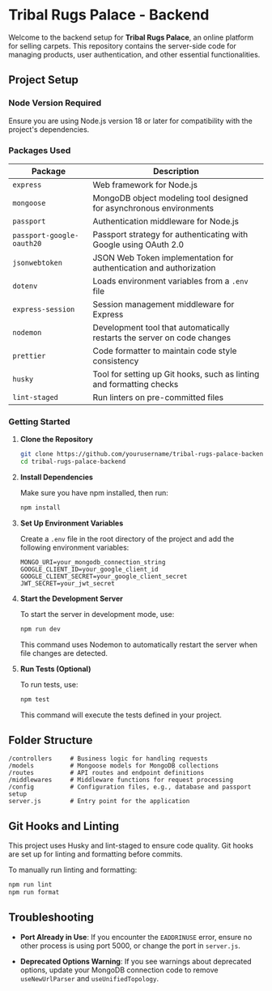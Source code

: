 # Tribal Rugs Palace - Backend

Welcome to the backend setup for **Tribal Rugs Palace**, an online platform for selling carpets. This repository contains the server-side code for managing products, user authentication, and other essential functionalities.

## Project Setup

### Node Version Required

Ensure you are using Node.js version 18 or later for compatibility with the project's dependencies.

### Packages Used

| Package                   | Description                                                             |
| ------------------------- | ----------------------------------------------------------------------- |
| `express`                 | Web framework for Node.js                                               |
| `mongoose`                | MongoDB object modeling tool designed for asynchronous environments     |
| `passport`                | Authentication middleware for Node.js                                   |
| `passport-google-oauth20` | Passport strategy for authenticating with Google using OAuth 2.0        |
| `jsonwebtoken`            | JSON Web Token implementation for authentication and authorization      |
| `dotenv`                  | Loads environment variables from a `.env` file                          |
| `express-session`         | Session management middleware for Express                               |
| `nodemon`                 | Development tool that automatically restarts the server on code changes |
| `prettier`                | Code formatter to maintain code style consistency                       |
| `husky`                   | Tool for setting up Git hooks, such as linting and formatting checks    |
| `lint-staged`             | Run linters on pre-committed files                                      |

### Getting Started

1. **Clone the Repository**

   ```bash
   git clone https://github.com/yourusername/tribal-rugs-palace-backend.git
   cd tribal-rugs-palace-backend
   ```

2. **Install Dependencies**

   Make sure you have npm installed, then run:

   ```bash
   npm install
   ```

3. **Set Up Environment Variables**

   Create a `.env` file in the root directory of the project and add the following environment variables:

   ```env
   MONGO_URI=your_mongodb_connection_string
   GOOGLE_CLIENT_ID=your_google_client_id
   GOOGLE_CLIENT_SECRET=your_google_client_secret
   JWT_SECRET=your_jwt_secret
   ```

4. **Start the Development Server**

   To start the server in development mode, use:

   ```bash
   npm run dev
   ```

   This command uses Nodemon to automatically restart the server when file changes are detected.

5. **Run Tests (Optional)**

   To run tests, use:

   ```bash
   npm test
   ```

   This command will execute the tests defined in your project.

## Folder Structure

```
/controllers     # Business logic for handling requests
/models          # Mongoose models for MongoDB collections
/routes          # API routes and endpoint definitions
/middlewares     # Middleware functions for request processing
/config          # Configuration files, e.g., database and passport setup
server.js        # Entry point for the application
```

## Git Hooks and Linting

This project uses Husky and lint-staged to ensure code quality. Git hooks are set up for linting and formatting before commits.

To manually run linting and formatting:

```bash
npm run lint
npm run format
```

## Troubleshooting

- **Port Already in Use**: If you encounter the `EADDRINUSE` error, ensure no other process is using port 5000, or change the port in `server.js`.

- **Deprecated Options Warning**: If you see warnings about deprecated options, update your MongoDB connection code to remove `useNewUrlParser` and `useUnifiedTopology`.
